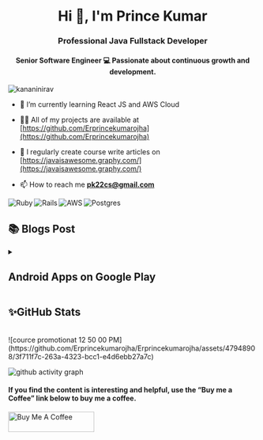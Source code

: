 <h1 align="center">Hi 👋, I'm Prince Kumar</h1>
<h3 align="center">Professional Java Fullstack Developer</h3>
<h4 align="center">Senior Software Engineer 💻 Passionate about continuous growth and development.</h4>

<p align="left"> <img src="https://komarev.com/ghpvc/?username=kananinirav&label=Profile%20views&color=0e75b6&style=flat" alt="kananinirav" /> </p>

- 🌱 I’m currently learning React JS and AWS Cloud

- 👨‍💻 All of my projects are available at [https://github.com/Erprincekumarojha](https://github.com/Erprincekumarojha)

- 📝 I regularly create course write articles on [https://javaisawesome.graphy.com/](https://javaisawesome.graphy.com/)

- 📫 How to reach me **pk22cs@gmail.com**

<p><img align="left" src="https://img.shields.io/badge/ruby-%23CC342D.svg?style=for-the-badge&logo=ruby&logoColor=white" alt="Ruby" /></p>

<p><img align="left" src="https://img.shields.io/badge/rails-%23CC0000.svg?style=for-the-badge&logo=ruby-on-rails&logoColor=white" alt="Rails" /></p>

<p><img align="left" src="https://img.shields.io/badge/AWS-%23FF9900.svg?style=for-the-badge&logo=amazon-aws&logoColor=white" alt="AWS" /></p>

<p><img src="https://img.shields.io/badge/postgres-%23316192.svg?style=for-the-badge&logo=postgresql&logoColor=white" alt="Postgres" /></p>

## 📚 Blogs Post

<details markdown=1>
  <summary markdown='span'>
    <h2>Android Apps on Google Play</h2>
  </summary>

| App Name                                                | Google Play Link                                                                                                                                                                                                     |
| ------------------------------------------------------- | -------------------------------------------------------------------------------------------------------------------------------------------------------------------------------------------------------------------- |
| AWS Cloud Practitioner Notes And Practice Exams         | <a href="https://play.google.com/store/apps/details?id=com.awsshortnotes"><img src="https://play.google.com/intl/en_us/badges/images/generic/en_badge_web_generic.png" alt="App 2" width="140"></a>                  |
| AWS Developer Associate Notes And Practice Exams        | <a href="https://play.google.com/store/apps/details?id=com.awsdeveloperassociate"><img src="https://play.google.com/intl/en_us/badges/images/generic/en_badge_web_generic.png" alt="App 3" width="140"></a>          |
| AZ-900 Azure Fundamental Notes And Practice Exams       | <a href="https://play.google.com/store/apps/details?id=com.azurefundamentals"><img src="https://play.google.com/intl/en_us/badges/images/generic/en_badge_web_generic.png" alt="App 4" width="140"></a>              |
| AWS Solutions Architect SAA-03 Notes And Practice Exams | <a href="https://play.google.com/store/apps/details?id=com.awssolutionsarchitectassociate"><img src="https://play.google.com/intl/en_us/badges/images/generic/en_badge_web_generic.png" alt="App 5" width="140"></a> |
| AnimeWalls: Anime Wallpaper Downloader                  | <a href="https://play.google.com/store/apps/details?id=com.anime_wallpaper.nk"><img src="https://play.google.com/intl/en_us/badges/images/generic/en_badge_web_generic.png" alt="App 1" width="140"></a>             |

</details>

## ✨GitHub Stats

<br/>
![cource promotionat 12 50 00 PM](https://github.com/Erprincekumarojha/Erprincekumarojha/assets/47948908/3f711f7c-263a-4323-bcc1-e4d6ebb27a7c)

![github activity graph](https://github-readme-activity-graph.vercel.app/graph?username=kananinirav&theme=nord)

#### If you find the content is interesting and helpful, use the “Buy me a Coffee” link below to buy me a coffee.
<a href="https://www.buymeacoffee.com/erprincekumar" target="_blank"><img src="https://cdn.buymeacoffee.com/buttons/default-orange.png" alt="Buy Me A Coffee" height="41" width="174"></a>
